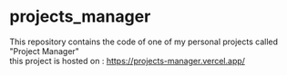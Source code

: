 # projects_manager

This repository contains the code of one of my personal projects called "Project Manager"<br/>
this project is hosted on : https://projects-manager.vercel.app/
